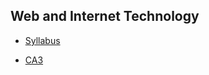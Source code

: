## Web and Internet Technology

- [Syllabus](syllabus/pec_cs801d/readme.md)

- [CA3](syllabus/ca3/readme.md)